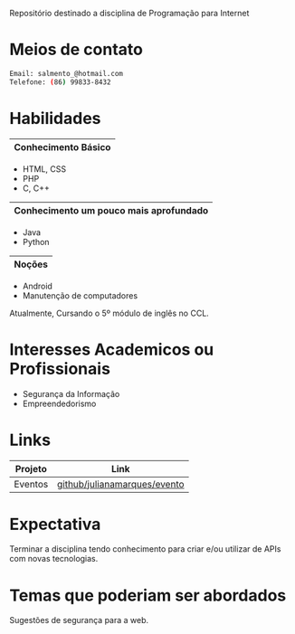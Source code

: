 Repositório destinado a disciplina de Programação para Internet

# Meios de contato
```sh
Email: salmento_@hotmail.com 
Telefone: (86) 99833-8432 
``` 

# Habilidades

|Conhecimento Básico|
| ------ |


- HTML, CSS
- PHP
- C, C++

|Conhecimento um pouco mais aprofundado|
| ------ |
- Java
- Python


|Noções|
| ------ |
- Android
- Manutenção de computadores

Atualmente, Cursando o 5º módulo de inglês no CCL.

# Interesses Academicos ou Profissionais
- Segurança da Informação
- Empreendedorismo

# Links
|Projeto|Link|
| ------ | ------ |
|Eventos|[github/julianamarques/evento][DBGE]|


# Expectativa
Terminar a disciplina tendo conhecimento para criar e/ou utilizar de APIs com novas tecnologias.

# Temas que poderiam ser abordados
Sugestões de segurança para a web.


[DBGE]: <https://github.com/julianamarques/Eventos>
